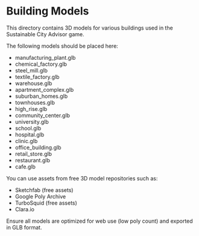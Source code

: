 # Building Models

This directory contains 3D models for various buildings used in the Sustainable City Advisor game.

The following models should be placed here:
- manufacturing_plant.glb
- chemical_factory.glb
- steel_mill.glb
- textile_factory.glb
- warehouse.glb
- apartment_complex.glb
- suburban_homes.glb
- townhouses.glb
- high_rise.glb
- community_center.glb
- university.glb
- school.glb
- hospital.glb
- clinic.glb
- office_building.glb
- retail_store.glb
- restaurant.glb
- cafe.glb

You can use assets from free 3D model repositories such as:
- Sketchfab (free assets)
- Google Poly Archive
- TurboSquid (free assets)
- Clara.io

Ensure all models are optimized for web use (low poly count) and exported in GLB format.
